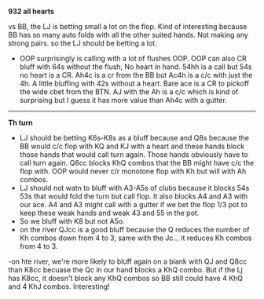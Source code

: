 **932 all hearts**

vs BB, the LJ is betting small a lot on the flop. Kind of interesting because BB has so many auto folds with all the other suited hands. Not making any strong pairs. so the LJ should be betting a lot.
- OOP surprisingly is calling with a lot of flushes OOP. OOP can also CR bluff with 64s without the flush, No heart in hand. 54hh is a call but 54s no heart is a CR. Ah4c is a cr from the BB but Ac4h is a c/c with just the 4h. A little bluffing with 42s without a heart. Bare ace is a CR to pickoff the wide cbet from the BTN. AJ with the Ah is a c/c which is kind of surprising but I guess it has more value than Ah4c with a gutter.


---

**Th turn**

- LJ should be betting K6s-K8s as a bluff because and Q8s because the BB would c/c flop with KQ and KJ with a heart and these hands block those hands that would call turn again. Those hands obviously have to call turn again. Q8cc blocks KhQ combos that the BB might have c/c the flop with. OOP would never c/r monotone flop with Kh but will with Ah combos.
- LJ should not watn to bluff with A3-A5s of clubs because it blocks 54s 53s that would fold the turn but call flop.  It also blocks A4 and A3 with our ace. A4 and A3 might call with a gutter if we bet the flop 1/3 pot to keep these weak hands and weak 43 and 55 in the pot.
- So we bluff with K8 but not A5o.
- on the river QJcc is a good bluff because the Q reduces the number of Kh combos down from 4 to 3, same with the Jc... it reduces Kh combos from 4 to 3.

-on hte river, we're more likely to bluff again on a blank with QJ and Q8cc than K8cc becuase the Qc in our hand blocks a KhQ combo. But if the Lj has K8cc, it doesn't block any KhQ combos so BB still could have 4 KhQ and 4 KhJ combos. Interesting!